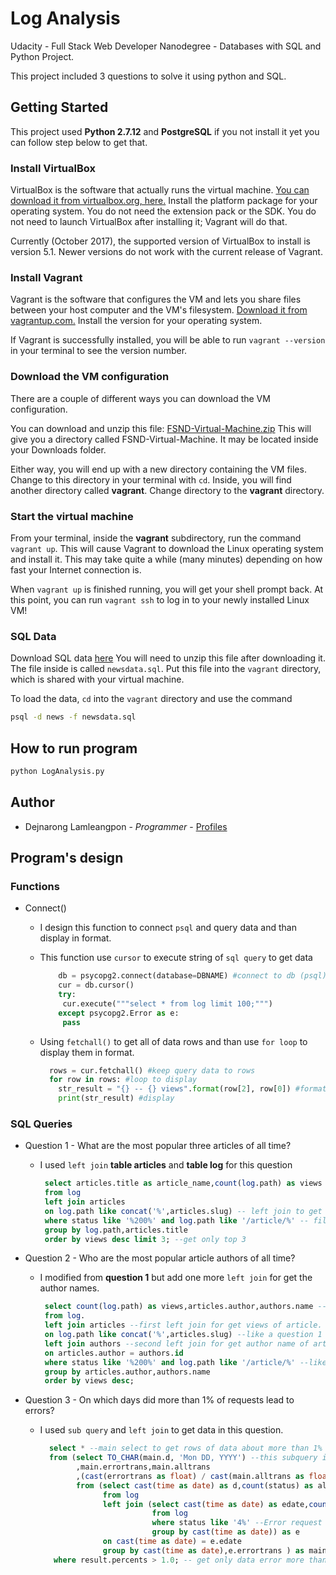 # Log Analysis

Udacity - Full Stack Web Developer Nanodegree - Databases with SQL and Python Project.

This project included 3 questions to solve it using python and SQL.

## Getting Started
This project used **Python 2.7.12** and **PostgreSQL** if you not install it yet you can follow step below to get that.

### Install VirtualBox
VirtualBox is the software that actually runs the virtual machine. [You can download it from virtualbox.org, here.](https://www.virtualbox.org/wiki/Download_Old_Builds_5_1) Install the platform package for your operating system. You do not need the extension pack or the SDK. You do not need to launch VirtualBox after installing it; Vagrant will do that.

Currently (October 2017), the supported version of VirtualBox to install is version 5.1. Newer versions do not work with the current release of Vagrant.

### Install Vagrant
Vagrant is the software that configures the VM and lets you share files between your host computer and the VM's filesystem. [Download it from vagrantup.com.](https://www.vagrantup.com/downloads.html) Install the version for your operating system.

If Vagrant is successfully installed, you will be able to run `vagrant --version`
in your terminal to see the version number.

### Download the VM configuration
There are a couple of different ways you can download the VM configuration.

You can download and unzip this file: [FSND-Virtual-Machine.zip](https://s3.amazonaws.com/video.udacity-data.com/topher/2018/April/5acfbfa3_fsnd-virtual-machine/fsnd-virtual-machine.zip) This will give you a directory called FSND-Virtual-Machine. It may be located inside your Downloads folder.

Either way, you will end up with a new directory containing the VM files. Change to this directory in your terminal with `cd`. Inside, you will find another directory called **vagrant**. Change directory to the **vagrant** directory.

### Start the virtual machine
From your terminal, inside the **vagrant** subdirectory, run the command `vagrant up`. This will cause Vagrant to download the Linux operating system and install it. This may take quite a while (many minutes) depending on how fast your Internet connection is.

When `vagrant up` is finished running, you will get your shell prompt back. At this point, you can run `vagrant ssh` to log in to your newly installed Linux VM!

### SQL Data
Download SQL data [here](https://d17h27t6h515a5.cloudfront.net/topher/2016/August/57b5f748_newsdata/newsdata.zip) You will need to unzip this file after downloading it. The file inside is called `newsdata.sql`. Put this file into the `vagrant` directory, which is shared with your virtual machine.

To load the data, `cd` into the `vagrant` directory and use the command
```bash
psql -d news -f newsdata.sql
```

## How to run program

```bash
python LogAnalysis.py
```

## Author
* Dejnarong Lamleangpon - _Programmer_ - [Profiles](https://github.com/Dejnarong)


## Program's design
### Functions
* Connect()
  * I design this function to connect `psql` and query data and than display in format.
  * This function use `cursor` to execute string of `sql query` to get data

    ```python
        db = psycopg2.connect(database=DBNAME) #connect to db (psql)
        cur = db.cursor()
        try:
         cur.execute("""select * from log limit 100;""")
        except psycopg2.Error as e:
         pass
    ```
  * Using `fetchall()` to get all of data rows and than use `for loop` to display them in format.

    ```python
      rows = cur.fetchall() #keep query data to rows
      for row in rows: #loop to display
        str_result = "{} -- {} views".format(row[2], row[0]) #format data
        print(str_result) #display
    ```
### SQL Queries
* Question 1 - What are the most popular three articles of all time?
  * I used `left join` **table articles** and **table log** for this question

    ```sql
     select articles.title as article_name,count(log.path) as views
     from log
     left join articles
     on log.path like concat('%',articles.slug) -- left join to get article title.
     where status like '%200%' and log.path like '/article/%' -- filter data only success and not home page.
     group by log.path,articles.title
     order by views desc limit 3; --get only top 3
    ```   
* Question 2 - Who are the most popular article authors of all time?
  * I modified from **question 1** but add one more `left join` for get the author names.   
    
    ```sql
     select count(log.path) as views,articles.author,authors.name --get views of article with author name
     from log.
     left join articles --first left join for get views of article.
     on log.path like concat('%',articles.slug) --like a question 1
     left join authors --second left join for get author name of article.
     on articles.author = authors.id
     where status like '%200%' and log.path like '/article/%' --like a question 1.
     group by articles.author,authors.name
     order by views desc;
    ```   
* Question 3 - On which days did more than 1% of requests lead to errors?
  * I used `sub query` and `left join` to get data in this question.

    ```sql
      select * --main select to get rows of data about more than 1% error.
      from (select TO_CHAR(main.d, 'Mon DD, YYYY') --this subquery is get percent of error request by date from next sub query.
            ,main.errortrans,main.alltrans
            ,(cast(errortrans as float) / cast(main.alltrans as float) * 100.0) as percents
            from (select cast(time as date) as d,count(status) as alltrans,e.errortrans --this sub query is get total of success request and errror request to calculate percent on above query.
                  from log
                  left join (select cast(time as date) as edate,count(status) as errortrans --this sub query is get total of error request by date.
                             from log 
                             where status like '4%' --Error request will have status code 4xx
                             group by cast(time as date)) as e
                  on cast(time as date) = e.edate
                  group by cast(time as date),e.errortrans ) as main) as result
       where result.percents > 1.0; -- get only data error more than 1% here.
    ```
